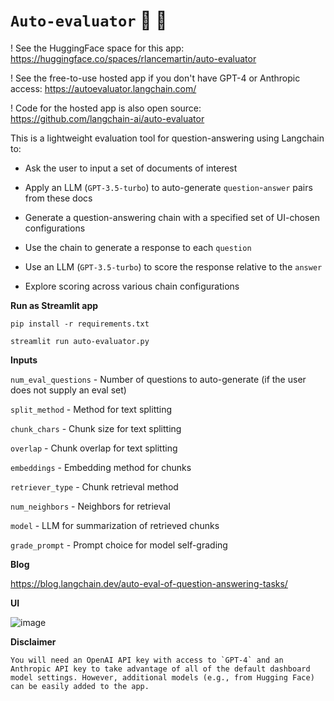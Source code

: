 # `Auto-evaluator` :brain: :memo:

! See the HuggingFace space for this app: https://huggingface.co/spaces/rlancemartin/auto-evaluator

! See the free-to-use hosted app if you don't have GPT-4 or Anthropic access: https://autoevaluator.langchain.com/

! Code for the hosted app is also open source: https://github.com/langchain-ai/auto-evaluator

This is a lightweight evaluation tool for question-answering using Langchain to:

- Ask the user to input a set of documents of interest

- Apply an LLM (`GPT-3.5-turbo`) to auto-generate `question`-`answer` pairs from these docs

- Generate a question-answering chain with a specified set of UI-chosen configurations

- Use the chain to generate a response to each `question`

- Use an LLM (`GPT-3.5-turbo`) to score the response relative to the `answer`

- Explore scoring across various chain configurations

**Run as Streamlit app**

`pip install -r requirements.txt`

`streamlit run auto-evaluator.py`

**Inputs**

`num_eval_questions` - Number of questions to auto-generate (if the user does not supply an eval set)

`split_method` - Method for text splitting

`chunk_chars` - Chunk size for text splitting
 
`overlap` - Chunk overlap for text splitting
  
`embeddings` - Embedding method for chunks
 
`retriever_type` - Chunk retrieval method

`num_neighbors` - Neighbors for retrieval 

`model` - LLM for summarization of retrieved chunks 

`grade_prompt` - Prompt choice for model self-grading

**Blog**

https://blog.langchain.dev/auto-eval-of-question-answering-tasks/

**UI**

![image](https://user-images.githubusercontent.com/122662504/233218347-de10cf41-6230-47a7-aa9e-8ab01673b87a.png)

**Disclaimer**

```You will need an OpenAI API key with access to `GPT-4` and an Anthropic API key to take advantage of all of the default dashboard model settings. However, additional models (e.g., from Hugging Face) can be easily added to the app.```
